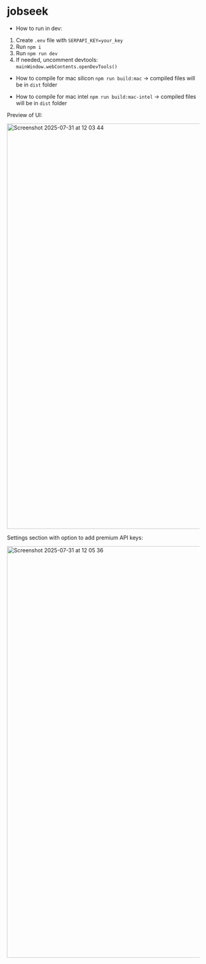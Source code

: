 # jobseek

- How to run in dev:

1. Create `.env` file with `SERPAPI_KEY=your_key`
2. Run `npm i`
3. Run `npm run dev`
4. If needed, uncomment devtools: `mainWindow.webContents.openDevTools()`

- How to compile for mac silicon `npm run build:mac` -> compiled files will be in `dist` folder

- How to compile for mac intel `npm run build:mac-intel` -> compiled files will be in `dist` folder


Preview of UI:

<img width="1844" height="1057" alt="Screenshot 2025-07-31 at 12 03 44" src="https://github.com/user-attachments/assets/04b81b3c-f462-402e-9c8a-3ab1c41d5826" />

Settings section with option to add premium API keys:

<img width="1912" height="1073" alt="Screenshot 2025-07-31 at 12 05 36" src="https://github.com/user-attachments/assets/1b5d71ef-5e11-49cc-8905-3bd1a4d29238" />
